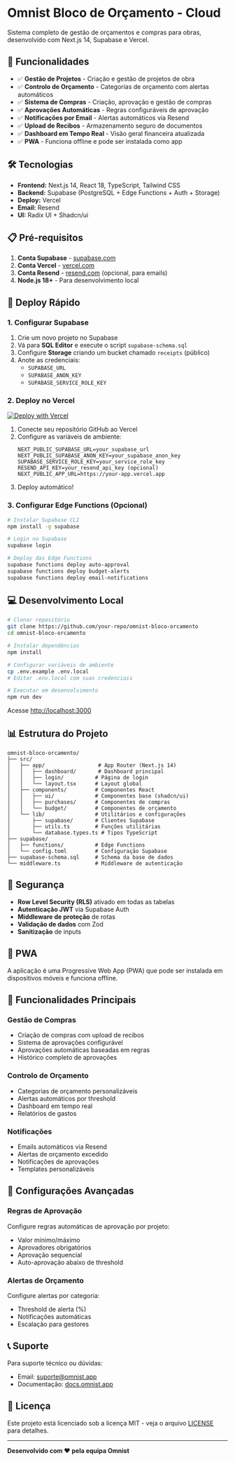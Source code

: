 # Omnist Bloco de Orçamento - Cloud

Sistema completo de gestão de orçamentos e compras para obras, desenvolvido com Next.js 14, Supabase e Vercel.

## 🚀 Funcionalidades

- ✅ **Gestão de Projetos** - Criação e gestão de projetos de obra
- ✅ **Controlo de Orçamento** - Categorias de orçamento com alertas automáticos
- ✅ **Sistema de Compras** - Criação, aprovação e gestão de compras
- ✅ **Aprovações Automáticas** - Regras configuráveis de aprovação
- ✅ **Notificações por Email** - Alertas automáticos via Resend
- ✅ **Upload de Recibos** - Armazenamento seguro de documentos
- ✅ **Dashboard em Tempo Real** - Visão geral financeira atualizada
- ✅ **PWA** - Funciona offline e pode ser instalada como app

## 🛠️ Tecnologias

- **Frontend:** Next.js 14, React 18, TypeScript, Tailwind CSS
- **Backend:** Supabase (PostgreSQL + Edge Functions + Auth + Storage)
- **Deploy:** Vercel
- **Email:** Resend
- **UI:** Radix UI + Shadcn/ui

## 📋 Pré-requisitos

1. **Conta Supabase** - [supabase.com](https://supabase.com)
2. **Conta Vercel** - [vercel.com](https://vercel.com)
3. **Conta Resend** - [resend.com](https://resend.com) (opcional, para emails)
4. **Node.js 18+** - Para desenvolvimento local

## 🚀 Deploy Rápido

### 1. Configurar Supabase

1. Crie um novo projeto no Supabase
2. Vá para **SQL Editor** e execute o script `supabase-schema.sql`
3. Configure **Storage** criando um bucket chamado `receipts` (público)
4. Anote as credenciais:
   - `SUPABASE_URL`
   - `SUPABASE_ANON_KEY`
   - `SUPABASE_SERVICE_ROLE_KEY`

### 2. Deploy no Vercel

[![Deploy with Vercel](https://vercel.com/button)](https://vercel.com/new/clone?repository-url=https://github.com/your-repo/omnist-bloco-orcamento)

1. Conecte seu repositório GitHub ao Vercel
2. Configure as variáveis de ambiente:
   ```
   NEXT_PUBLIC_SUPABASE_URL=your_supabase_url
   NEXT_PUBLIC_SUPABASE_ANON_KEY=your_supabase_anon_key
   SUPABASE_SERVICE_ROLE_KEY=your_service_role_key
   RESEND_API_KEY=your_resend_api_key (opcional)
   NEXT_PUBLIC_APP_URL=https://your-app.vercel.app
   ```
3. Deploy automático!

### 3. Configurar Edge Functions (Opcional)

```bash
# Instalar Supabase CLI
npm install -g supabase

# Login no Supabase
supabase login

# Deploy das Edge Functions
supabase functions deploy auto-approval
supabase functions deploy budget-alerts
supabase functions deploy email-notifications
```

## 💻 Desenvolvimento Local

```bash
# Clonar repositório
git clone https://github.com/your-repo/omnist-bloco-orcamento
cd omnist-bloco-orcamento

# Instalar dependências
npm install

# Configurar variáveis de ambiente
cp .env.example .env.local
# Editar .env.local com suas credenciais

# Executar em desenvolvimento
npm run dev
```

Acesse [http://localhost:3000](http://localhost:3000)

## 📊 Estrutura do Projeto

```
omnist-bloco-orcamento/
├── src/
│   ├── app/                 # App Router (Next.js 14)
│   │   ├── dashboard/       # Dashboard principal
│   │   ├── login/          # Página de login
│   │   └── layout.tsx      # Layout global
│   ├── components/         # Componentes React
│   │   ├── ui/             # Componentes base (shadcn/ui)
│   │   ├── purchases/      # Componentes de compras
│   │   └── budget/         # Componentes de orçamento
│   └── lib/                # Utilitários e configurações
│       ├── supabase/       # Clientes Supabase
│       ├── utils.ts        # Funções utilitárias
│       └── database.types.ts # Tipos TypeScript
├── supabase/
│   ├── functions/          # Edge Functions
│   └── config.toml         # Configuração Supabase
├── supabase-schema.sql     # Schema da base de dados
└── middleware.ts           # Middleware de autenticação
```

## 🔐 Segurança

- **Row Level Security (RLS)** ativado em todas as tabelas
- **Autenticação JWT** via Supabase Auth
- **Middleware de proteção** de rotas
- **Validação de dados** com Zod
- **Sanitização** de inputs

## 📱 PWA

A aplicação é uma Progressive Web App (PWA) que pode ser instalada em dispositivos móveis e funciona offline.

## 🎯 Funcionalidades Principais

### Gestão de Compras
- Criação de compras com upload de recibos
- Sistema de aprovações configurável
- Aprovações automáticas baseadas em regras
- Histórico completo de aprovações

### Controlo de Orçamento
- Categorias de orçamento personalizáveis
- Alertas automáticos por threshold
- Dashboard em tempo real
- Relatórios de gastos

### Notificações
- Emails automáticos via Resend
- Alertas de orçamento excedido
- Notificações de aprovações
- Templates personalizáveis

## 🔧 Configurações Avançadas

### Regras de Aprovação
Configure regras automáticas de aprovação por projeto:
- Valor mínimo/máximo
- Aprovadores obrigatórios
- Aprovação sequencial
- Auto-aprovação abaixo de threshold

### Alertas de Orçamento
Configure alertas por categoria:
- Threshold de alerta (%)
- Notificações automáticas
- Escalação para gestores

## 📞 Suporte

Para suporte técnico ou dúvidas:
- Email: suporte@omnist.app
- Documentação: [docs.omnist.app](https://docs.omnist.app)

## 📄 Licença

Este projeto está licenciado sob a licença MIT - veja o arquivo [LICENSE](LICENSE) para detalhes.

---

**Desenvolvido com ❤️ pela equipa Omnist**

